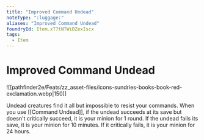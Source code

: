 ```yaml
---
title: "Improved Command Undead"
noteType: ":luggage:"
aliases: "Improved Command Undead"
foundryId: Item.xT7tNTWiBZexIscx
tags:
  - Item
---
```


# Improved Command Undead
![[pathfinder2e/Feats/zz_asset-files/icons-sundries-books-book-red-exclamation.webp|150]]

Undead creatures find it all but impossible to resist your commands. When you use [[Command Undead]], if the undead succeeds at its save but doesn't critically succeed, it is your minion for 1 round. If the undead fails its save, it is your minion for 10 minutes. If it critically fails, it is your minion for 24 hours.
